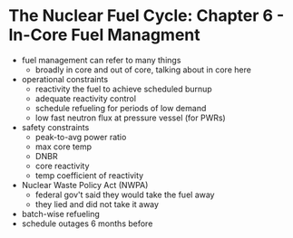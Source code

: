 # The Nuclear Fuel Cycle: Chapter 6 - In-Core Fuel Managment
- fuel management can refer to many things
  - broadly in core and out of core, talking about in core here
- operational constraints
  - reactivity the fuel to achieve scheduled burnup
  - adequate reactivity control
  - schedule refueling for periods of low demand
  - low fast neutron flux at pressure vessel (for PWRs)
- safety constraints
  - peak-to-avg power ratio
  - max core temp
  - DNBR
  - core reactivity
  - temp coefficient of reactivity
- Nuclear Waste Policy Act (NWPA)
  - federal gov't said they would take the fuel away
  - they lied and did not take it away
- batch-wise refueling
- schedule outages 6 months before
